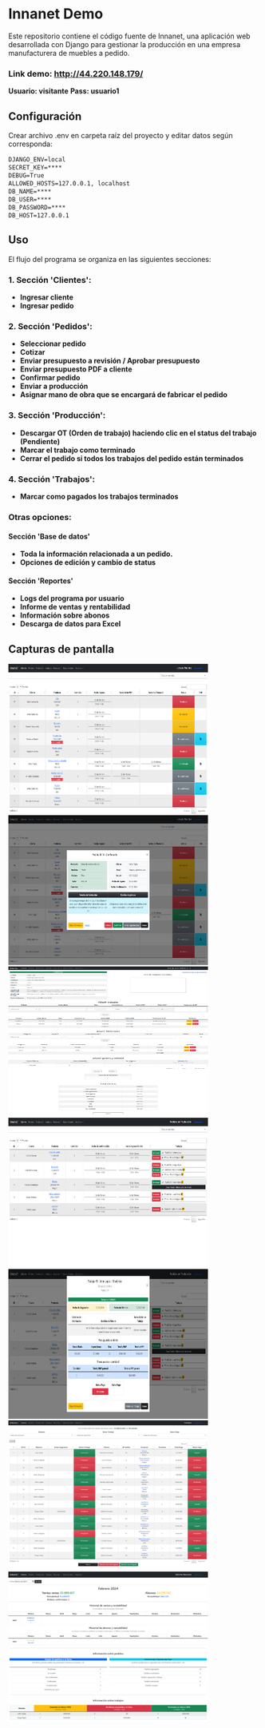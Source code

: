 # Innanet Demo

Este repositorio contiene el código fuente de Innanet, una aplicación web desarrollada con Django para gestionar la producción en una empresa manufacturera de muebles a pedido.

### Link demo: http://44.220.148.179/
**Usuario: visitante**
**Pass: usuario1**

## Configuración

Crear archivo .env en carpeta raíz del proyecto y editar datos según corresponda:

```plaintext
DJANGO_ENV=local
SECRET_KEY=****
DEBUG=True
ALLOWED_HOSTS=127.0.0.1, localhost
DB_NAME=****
DB_USER=****
DB_PASSWORD=****
DB_HOST=127.0.0.1
```

## Uso

El flujo del programa se organiza en las siguientes secciones:

### 1. Sección 'Clientes':
   - **Ingresar cliente**
   - **Ingresar pedido**

### 2. Sección 'Pedidos':
   - **Seleccionar pedido**
   - **Cotizar**
   - **Enviar presupuesto a revisión / Aprobar presupuesto**
   - **Enviar presupuesto PDF a cliente**
   - **Confirmar pedido**
   - **Enviar a producción**
   - **Asignar mano de obra que se encargará de fabricar el pedido**

### 3. Sección 'Producción':
   - **Descargar OT (Orden de trabajo) haciendo clic en el status del trabajo (Pendiente)**
   - **Marcar el trabajo como terminado**
   - **Cerrar el pedido si todos los trabajos del pedido están terminados**

### 4. Sección 'Trabajos':
   - **Marcar como pagados los trabajos terminados**

### Otras opciones:

#### Sección 'Base de datos'
   - **Toda la información relacionada a un pedido.**
   - **Opciones de edición y cambio de status**

#### Sección 'Reportes'
   - **Logs del programa por usuario**
   - **Informe de ventas y rentabilidad**
   - **Información sobre abonos**
   - **Descarga de datos para Excel**



## Capturas de pantalla
<img src="https://github.com/fgrob/innanet-demo/blob/main/Screenshots/Home.png?raw=true" width="400" height="300"></img>
<img src="https://github.com/fgrob/innanet-demo/blob/main/Screenshots/Home-modal.png?raw=true" width="400" height="300"></img>
<img src="https://github.com/fgrob/innanet-demo/blob/main/Screenshots/Presupuesto.png?raw=true" width="400" height="300"></img>
<img src="https://github.com/fgrob/innanet-demo/blob/main/Screenshots/Produccion.png?raw=true" width="400" height="300"></img>
<img src="https://github.com/fgrob/innanet-demo/blob/main/Screenshots/Produccion-modal.png?raw=true" width="400" height="300"></img>
<img src="https://github.com/fgrob/innanet-demo/blob/main/Screenshots/Trabajos.png?raw=true" width="400" height="300"></img>
<img src="https://github.com/fgrob/innanet-demo/blob/main/Screenshots/Informe%20Resumen.png?raw=true" width="400" height="300"></img>



